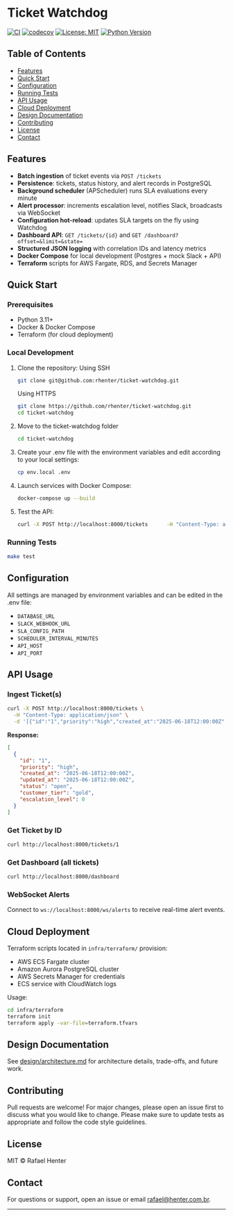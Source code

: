 # Ticket Watchdog

[![CI](https://github.com/rhenter/ticket-watchdog/actions/workflows/ci.yml/badge.svg)](https://github.com/rhenter/ticket-watchdog/actions/workflows/ci.yml)
[![codecov](https://codecov.io/gh/rhenter/ticket-watchdog/branch/main/graph/badge.svg)](https://codecov.io/gh/rhenter/ticket-watchdog)
[![License: MIT](https://img.shields.io/badge/License-MIT-yellow.svg)](LICENSE)
[![Python Version](https://img.shields.io/badge/python-3.11%2B-blue.svg)](https://www.python.org/downloads/)

## Table of Contents
- [Features](#features)
- [Quick Start](#quick-start)
- [Configuration](#configuration)
- [Running Tests](#running-tests)
- [API Usage](#api-usage)
- [Cloud Deployment](#cloud-deployment)
- [Design Documentation](#design-documentation)
- [Contributing](#contributing)
- [License](#license)
- [Contact](#contact)

## Features

- **Batch ingestion** of ticket events via `POST /tickets`
- **Persistence**: tickets, status history, and alert records in PostgreSQL
- **Background scheduler** (APScheduler) runs SLA evaluations every minute
- **Alert processor**: increments escalation level, notifies Slack, broadcasts via WebSocket
- **Configuration hot-reload**: updates SLA targets on the fly using Watchdog
- **Dashboard API**: `GET /tickets/{id}` and `GET /dashboard?offset=&limit=&state=`
- **Structured JSON logging** with correlation IDs and latency metrics
- **Docker Compose** for local development (Postgres + mock Slack + API)
- **Terraform** scripts for AWS Fargate, RDS, and Secrets Manager

## Quick Start

### Prerequisites

- Python 3.11+
- Docker & Docker Compose
- Terraform (for cloud deployment)

### Local Development

1. Clone the repository:
   Using SSH
   ```bash
   git clone git@github.com:rhenter/ticket-watchdog.git
   ```
   Using HTTPS
   ```bash
   git clone https://github.com/rhenter/ticket-watchdog.git
   cd ticket-watchdog
   ```

2. Move to the ticket-watchdog folder
   ```bash 
   cd ticket-watchdog
   ```

3. Create your .env file with the environment variables and edit according to your local settings:
   ```bash
   cp env.local .env
   ```

4. Launch services with Docker Compose:
   ```bash
   docker-compose up --build
   ```

5. Test the API:
   ```bash
   curl -X POST http://localhost:8000/tickets      -H "Content-Type: application/json"      -d '[{"id":"1","priority":"high","created_at":"2025-06-18T12:00:00Z","updated_at":"2025-06-18T12:00:00Z","status":"open","customer_tier":"gold"}]'
   ```

### Running Tests

```bash
make test
```

## Configuration

All settings are managed by environment variables and can be edited in the .env file:

- `DATABASE_URL`
- `SLACK_WEBHOOK_URL`
- `SLA_CONFIG_PATH`
- `SCHEDULER_INTERVAL_MINUTES`
- `API_HOST`
- `API_PORT`

## API Usage

### Ingest Ticket(s)
```bash
curl -X POST http://localhost:8000/tickets \
  -H "Content-Type: application/json" \
  -d '[{"id":"1","priority":"high","created_at":"2025-06-18T12:00:00Z","updated_at":"2025-06-18T12:00:00Z","status":"open","customer_tier":"gold"}]'
```
**Response:**
```json
[
  {
    "id": "1",
    "priority": "high",
    "created_at": "2025-06-18T12:00:00Z",
    "updated_at": "2025-06-18T12:00:00Z",
    "status": "open",
    "customer_tier": "gold",
    "escalation_level": 0
  }
]
```

### Get Ticket by ID
```bash
curl http://localhost:8000/tickets/1
```

### Get Dashboard (all tickets)
```bash
curl http://localhost:8000/dashboard
```

### WebSocket Alerts
Connect to `ws://localhost:8000/ws/alerts` to receive real-time alert events.

## Cloud Deployment

Terraform scripts located in `infra/terraform/` provision:

- AWS ECS Fargate cluster
- Amazon Aurora PostgreSQL cluster
- AWS Secrets Manager for credentials
- ECS service with CloudWatch logs

Usage:
```bash
cd infra/terraform
terraform init
terraform apply -var-file=terraform.tfvars
```

## Design Documentation

See [design/architecture.md](design/architecture.md) for architecture details, trade-offs, and future work.

## Contributing
Pull requests are welcome! For major changes, please open an issue first to discuss what you would like to change. Please make sure to update tests as appropriate and follow the code style guidelines.

## License
MIT © Rafael Henter

## Contact
For questions or support, open an issue or email [rafael@henter.com.br](mailto:rafael@henter.com.br).

---
